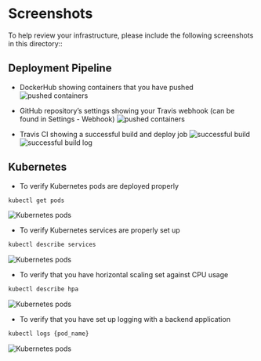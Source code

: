 # Screenshots
To help review your infrastructure, please include the following screenshots in this directory::

## Deployment Pipeline
* DockerHub showing containers that you have pushed
![pushed containers](C:\Users\pelumi.adebayo\Pictures\docker.PNG)

* GitHub repository’s settings showing your Travis webhook (can be found in Settings - Webhook)
![pushed containers](C:\Users\pelumi.adebayo\Pictures\travis2.PNG)

* Travis CI showing a successful build and deploy job
![successful build](C:\Users\pelumi.adebayo\Pictures\buildpipeline.PNG)
![successful build log](C:\Users\pelumi.adebayo\Pictures\buildlog.PNG)


## Kubernetes
* To verify Kubernetes pods are deployed properly
```bash
kubectl get pods
```
![Kubernetes pods](C:\Users\pelumi.adebayo\Pictures\runpod.PNG)

* To verify Kubernetes services are properly set up
```bash
kubectl describe services
```
![Kubernetes pods](C:\Users\pelumi.adebayo\Pictures\service.PNG)

* To verify that you have horizontal scaling set against CPU usage
```bash
kubectl describe hpa
```
![Kubernetes pods](C:\Users\pelumi.adebayo\Pictures\hpa.PNG)

* To verify that you have set up logging with a backend application
```bash
kubectl logs {pod_name}
```
![Kubernetes pods](C:\Users\pelumi.adebayo\Pictures\backendlog.PNG)

